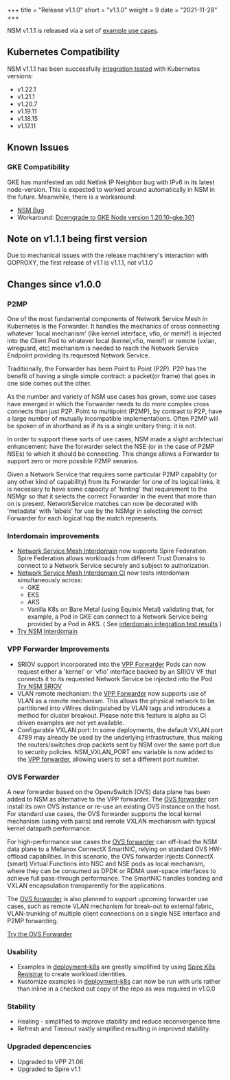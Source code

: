 +++
title = "Release v1.1.0"
short = "v1.1.0"
weight = 9
date = "2021-11-28"
+++

NSM v1.1.1 is released via a set of [example use cases](https://github.com/networkservicemesh/deployments-k8s/tree/release/v1.1.1).

## Kubernetes Compatibility
NSM v1.1.1 has been successfully [integration tested](https://github.com/networkservicemesh/integration-k8s-kind/actions/runs/1514862151) with Kubernetes versions:

- v1.22.1
- v1.21.1
- v1.20.7
- v1.19.11
- v1.18.15
- v1.17.11

## Known Issues

###   GKE Compatibility
GKE has manifested an odd Netlink IP Neighbor bug with IPv6 in its latest node-version.  This is expected to worked around automatically in NSM in the future.  Meanwhile, there is a workaround:
- [NSM Bug](https://github.com/networkservicemesh/integration-k8s-gke/issues/215)
- Workaround: [Downgrade to GKE Node version 1.20.10-gke.301](https://github.com/networkservicemesh/integration-k8s-gke/commit/c181a994e334582237ff1d01e40218dab076a3e0#diff-7fbc346a181ddc9afe0b046700089e48ad38eab607902568c516fcde9aa08354R4)

## Note on v1.1.1 being first version
Due to mechanical issues with the release machinery's interaction with GOPROXY, the first release of v1.1 is v1.1.1, not v1.1.0

## Changes since v1.0.0

### P2MP

One of the most fundamental components of Network Service Mesh in Kubernetes is the Forwarder.  It handles the mechanics of cross connecting whatever 'local mechanism' (like kernel interface, vfio, or memif) is injected into the Client Pod to whatever local (kernel,vfio, memif) or remote (vxlan, wireguard, etc) mechanism is needed to reach the Network Service Endpoint providing its requested Network Service.

Traditionally, the Forwarder has been Point to Point (P2P). P2P has the benefit of having a single simple contract: a packet(or frame) that goes in one side comes out the other.  

As the number and variety of NSM use cases has grown, some use cases have emerged in which the Forwarder needs to do more complex cross connects than just P2P.  Point to multipoint (P2MP), by contrast to P2P, have a large number of mutually incompatible implementations.  Often P2MP will be spoken of in shorthand as if its is a single unitary thing: it is not.

In order to support these sorts of use cases, NSM made a slight architectual enhancement: have the forwarder select the NSE (or in the case of P2MP NSEs) to which it should be connecting.  This change allows a Forwarder to support zero or more possible P2MP senarios.

Given a Network Service that requires some particular P2MP capabilty (or any other kind of capability) from its Forwarder for one of its logical links, it is necessary to have some capacity of 'hinting' that requirement to the NSMgr so that it selects the correct Forwarder in the event that more than on is present.  NetworkService matches can now be decorated with 'metadata' with 'labels' for use by the NSMgr in selecting the correct Forwarder for each logical hop the match represents.


### Interdomain improvements

- [Network Service Mesh Interdomain](/docs/concepts/architecture/#inter-domain) now supports Spire Federation.   Spire Federation allows workloads from
different Trust Domains to connect to a Network Service securely and subject to authorization. 
- [Network Service Mesh Interdomain CI](https://github.com/networkservicemesh/integration-interdomain-k8s) now tests interdomain simultaneously across:
    - GKE
    - EKS
    - AKS
    - Vanilla K8s on Bare Metal (using Equinix Metal)
   validating that, for example, a Pod in GKE can connect to a Network Service being provided by a Pod in AKS.
   ( See [interdomain integration test results](https://github.com/networkservicemesh/integration-interdomain-k8s/actions/runs/1514861946) )
- [Try NSM Interdomain](https://github.com/networkservicemesh/deployments-k8s/tree/v1.1.1/examples/interdomain#interdomain)

### VPP Forwarder Improvements

- SRIOV support incorporated into the [VPP Forwarder](https://github.com/networkservicemesh/cmd-forwarder-vpp)
  Pods can now request either a 'kernel' or 'vfio' interface backed by an SRIOV VF that connects it to its requested Network Service be injected into the Pod  
  [Try NSM SRIOV](https://github.com/networkservicemesh/deployments-k8s/tree/v1.1.1/examples/sriov)
- VLAN remote mechanism: the [VPP Forwarder](https://github.com/networkservicemesh/cmd-forwarder-vpp) now supports use of VLAN as a remote mechanism.
  This allows the physical network to be partitioned into vWires distinguished by VLAN tags and introduces a method for cluster breakout.  Please note this feature is alpha as CI driven examples are not yet available.
- Configurable VXLAN port:
  In some deployments, the default VXLAN port 4789 may already be used by the underlying infrastructure, thus making the routers/switches drop packets sent by NSM over the same port due to security policies.
  NSM_VXLAN_PORT env variable is now added to the [VPP forwarder](https://github.com/networkservicemesh/cmd-forwarder-vpp), allowing users to set a different port number.


### OVS Forwarder
A new forwarder based on the OpenvSwitch (OVS) data plane has been added to NSM as alternative to the VPP forwarder. The [OVS forwarder](https://github.com/networkservicemesh/cmd-forwarder-ovs) can install its own OVS instance or re-use an existing OVS instance on the host. For standard use cases, the OVS forwarder supports the local kernel mechanism (using veth pairs) and remote VXLAN mechanism with typical kernel datapath performance.

For high-performance use cases the [OVS forwarder](https://github.com/networkservicemesh/cmd-forwarder-ovs) can off-load the NSM data plane to a Mellanox ConnectX SmartNIC, relying on standard OVS HW-offload capabilities. In this scenario, the OVS forwarder injects ConnectX (smart) Virtual Functions into NSC and NSE pods as local mechanism, where they can be consumed as DPDK or RDMA user-space interfaces to achieve full pass-through performance. The SmartNIC handles bonding and VXLAN encapsulation transparently for the applications.

The [OVS forwarder](https://github.com/networkservicemesh/cmd-forwarder-ovs) is also planned to support upcoming forwarder use cases, such as remote VLAN mechanism for break-out to external fabric, VLAN-trunking of multiple client connections on a single NSE interface and P2MP forwarding.

[Try the OVS Forwarder](https://github.com/networkservicemesh/deployments-k8s/tree/v1.1.1/examples/ovs)


### Usability

- Examples in [deployment-k8s](https://github.com/networkservicemesh/deployments-k8s/blob/v1.1.1/README.md) are greatly simplified by using [Spire K8s Registrar](https://github.com/spiffe/spire/blob/4e1a60a4d065f6a028f8c384c85603fbc151d5e8/support/k8s/k8s-workload-registrar/README.md) to create workload identities.
- Kustomize examples in [deployment-k8s](https://github.com/networkservicemesh/deployments-k8s/blob/v1.1.1/README.md) can now be run with urls rather than inline in a checked out copy of the repo as was required in v1.0.0

### Stability
- Healing - simplified to improve stability and reduce reconvergence time
- Refresh and Timeout vastly simplified resulting in improved stability.

### Upgraded depencencies
- Upgraded to VPP 21.06
- Upgraded to Spire v1.1

